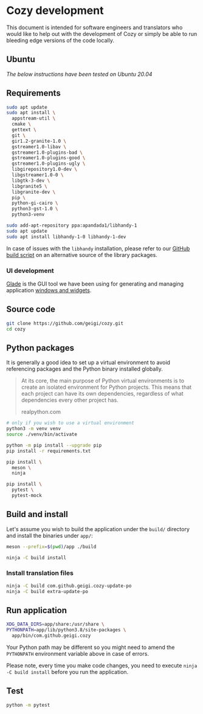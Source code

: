 # Cozy development

This document is intended for software engineers and translators who would like to help out with the development of Cozy or simply be able to run bleeding edge versions of the code locally.

## Ubuntu

_The below instructions have been tested on Ubuntu 20.04_

## Requirements

```bash
sudo apt update
sudo apt install \
  appstream-util \
  cmake \
  gettext \
  git \
  gir1.2-granite-1.0 \
  gstreamer1.0-libav \
  gstreamer1.0-plugins-bad \
  gstreamer1.0-plugins-good \
  gstreamer1.0-plugins-ugly \
  libgirepository1.0-dev \
  libgstreamer1.0-0 \
  libgtk-3-dev \
  libgranite5 \
  libgranite-dev \
  pip \
  python-gi-cairo \
  python3-gst-1.0 \
  python3-venv

sudo add-apt-repository ppa:apandada1/libhandy-1
sudo apt update
sudo apt install libhandy-1-0 libhandy-1-dev
```

In case of issues with the `libhandy` installation, please refer to our [GitHub build script](.github/workflows/build.yml) on an alternative source of the library packages.

### UI development

[Glade](https://glade.gnome.org/) is the GUI tool we have been using for generating and managing application [windows and widgets](data/ui/).

## Source code

```bash
git clone https://github.com/geigi/cozy.git
cd cozy
```

## Python packages

It is generally a good idea to set up a virtual environment to avoid referencing packages and the Python binary installed globally.

> At its core, the main purpose of Python virtual environments is to create an isolated environment for Python projects. This means that each project can have its own dependencies, regardless of what dependencies every other project has.
>
> realpython.com

```bash
# only if you wish to use a virtual environment
python3 -m venv venv
source ./venv/bin/activate

python -m pip install --upgrade pip
pip install -r requirements.txt

pip install \
  meson \
  ninja

pip install \
  pytest \
  pytest-mock
```

## Build and install

Let's assume you wish to build the application under the `build/` directory and install the binaries under `app/`:

```bash
meson --prefix=$(pwd)/app ./build

ninja -C build install
```

### Install translation files

```bash
ninja -C build com.github.geigi.cozy-update-po
ninja -C build extra-update-po
```

## Run application

```bash
XDG_DATA_DIRS=app/share:/usr/share \
PYTHONPATH=app/lib/python3.8/site-packages \
  app/bin/com.github.geigi.cozy
```

Your Python path may be different so you might need to amend the `PYTHONPATH` environment variable above in case of errors.

Please note, every time you make code changes, you need to execute `ninja -C build install` before you run the application.

## Test

```bash
python -m pytest
```